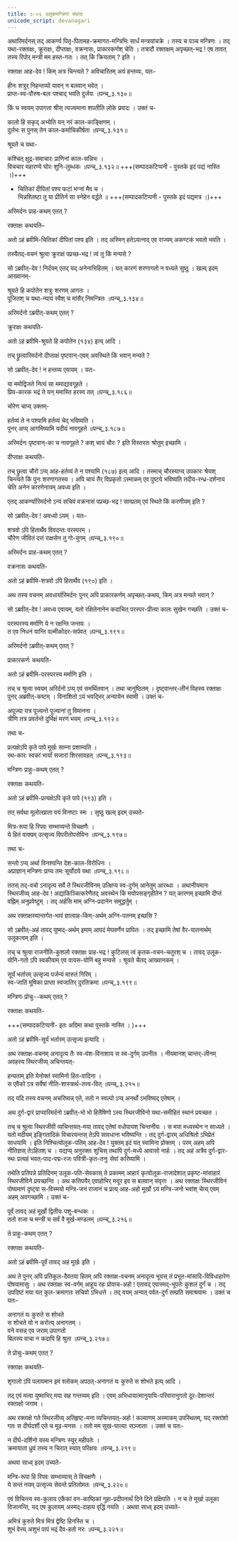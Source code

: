 ```yaml
---
title: ३-०६ उलूकमन्त्रिणां संवादः
unicode_script: devanagari
---
```

अथारिमर्दनस् तद् आकर्ण्य पितृ-पितामह-क्रमागत-मन्त्रिभिः सार्धं मन्त्रयांचक्रे । तस्य च पञ्च मन्त्रिणः । तद् यथा-रक्ताक्षः, क्रूराक्षः, दीप्ताक्षः, वक्रनासः, प्राकारकर्णश् चेति । तत्रादौ रक्ताक्षम् अपृच्छत्-भद्र ! एष तावत् तस्य रिपोर् मन्त्री मम हस्त-गतः । तत् किं क्रियताम् ? इति ।  

रक्ताक्ष आह-देव ! किम् अत्र चिन्त्यते ? अविचारितम् अयं हन्तव्यः, यतः-  

हीनः शत्रुर् निहन्तव्यो यावन् न बलवान् भवेत् ।  
प्राप्त-स्व-पौरुष-बलः पश्चाद् भवति दुर्जयः ॥पन्च्_३.१३०॥  

किं च स्वयम् उपागता श्रीस् त्यज्यमाना शपतीति लोके प्रवादः । उक्तं च-  

कालो हि सकृद् अभ्येति यन् नरं काल-काङ्क्षिणम् ।  
दुर्लभः स पुनस् तेन काल-कर्माचिकीर्षता ॥पन्च्_३.१३१॥  

श्रूयते च यथा-  

कश्चित् क्षुद्र-समाचारः प्राणिनां काल-सन्निभः ।  
विचचार महारण्ये घोरः शुनि-लुब्धकः ॥पन्च्_३.१३२॥   +++(सम्पादकटिप्पनी - पुस्तके इदं पद्यं नास्ति ।)+++  

  - चितिकां दीपितां पश्य फटां भग्नां मैव च ।  
  भिन्नश्लिष्टा तु या प्रीतिर्न सा स्नेहेन वर्द्धते ॥ +++(सम्पादकटिप्पनी - पुस्तके इदं पद्यमत्र ।)+++

अरिमर्दनः प्राह-कथम् एतत् ?


रक्ताक्षः कथयति–

<div class="js_include" url="../../upakathAH/03-05_brAhmaNasarpakathA/"  newLevelForH1="3" includeTitle="true"> </div>

अतो ऽहं ब्रवीमि-चितिकां दीपितां पश्य इति । तद् अस्मिन् हतेऽयत्नाद् एव राज्यम् अकण्टकं भवतो भवति ।  

तस्यैतद्-वचनं श्रुत्वा क्रूराक्षं पप्रच्छ-भद्र ! त्वं तु किं मन्यसे ?  

सो ऽब्रवीत्-देव ! निर्दयम् एतद् यद् अनेनाभिहितम् । यत् कारणं शरणागतो न वध्यते सुष्ठु । खल्व् इदम् आख्यानम्-  

श्रूयते हि कपोतेन शत्रुः शरणम् आगतः ।  
पूजितश् च यथा-न्यायं स्वैश् च मांसैर् निमन्त्रितः ॥पन्च्_३.१३४॥  

अरिमर्दनो ऽब्रवीत्-कथम् एतत् ?  

क्रूराक्षः कथयति-  

<div class="js_include" url="../../upakathAH/03-07_kapOtalubdhakakathA/"  newLevelForH1="3" includeTitle="true"> </div>  

अतो ऽहं ब्रवीमि-श्रूयते हि कपोतेन (१३४) इत्य् आदि ।  

तच् छ्रुत्वारिमर्दनो दीप्ताक्षं पृष्टवान्-एवम् अवस्थिते किं भवान् मन्यते ?  

सो ऽब्रवीत्-देव ! न हन्तव्य एवायम् । यतः-  

या ममोद्विजते नित्यं सा ममाद्यावगूहते ।  
प्रिय-कारक भद्रं ते यन् ममास्ति हरस्व तत् ॥पन्च्_३.१८६॥  

चोरेण चाप्य् उक्तम्-  

हर्तव्यं ते न पश्यामि हर्तव्यं चेद् भविष्यति ।  
पुनर् अप्य् आगमिष्यामि यदीयं नावगूहते ॥पन्च्_३.१८७॥  

अरिमर्दनः पृष्टवान्-का च नावगूहते ? कश् चायं चौरः ? इति विस्तरतः श्रोतुम् इच्छामि ।  

दीप्ताक्षः कथयति-  


<div class="js_include" url="../../upakathAH/03-08_kAmAturavaNikkathA/"  newLevelForH1="3" includeTitle="true"> </div>  

तच् छ्रुत्वा चौरो ऽप्य् आह-हर्तव्यं ते न पश्यामि (१८७) इत्य् आदि । तस्माच् चौरस्याप्य् उपकारः श्रेयश् चिन्त्यते किं पुनः शरणागतस्य । अपि चायं तैर् विप्रकृतो ऽस्माकम् एव पुष्टये भविष्यति तदीय-रन्ध्र-दर्शनाय चेति अनेन कारणेनायम् अवध्य इति ।  

एतद् आकर्ण्यारिमर्दनो ऽन्यं सचिवं वक्रनासं पप्रच्छ-भद्र ! साम्प्रतम् एवं स्थिते किं करणीयम् इति ?  

सो ऽब्रवीत्-देव ! अवध्यो ऽयम् । यतः-  

शत्रवो ऽपि हितार्थैव विवदन्तः परस्परम् ।  
चौरेण जीवितं दत्तं राक्षसेन तु गो-युगम् ॥पन्च्_३.१९०॥  

अरिमर्दनः प्राह-कथम् एतत् ?  

वक्रनासः कथयति-  


<div class="js_include" url="../../upakathAH/03-09_drONAkhyabrAhmaNakathA/"  newLevelForH1="3" includeTitle="true"> </div>

अतो ऽहं ब्रवीमि-शत्रवो ऽपि हितार्थैव (१९०) इति ।  

अथ तस्य वचनम् अवधार्यारिमर्दनः पुनर् अपि प्राकारकर्णम् अपृच्छत्-कथय, किम् अत्र मन्यते भवान् ?  

सो ऽब्रवीत्-देव ! अवध्य एवायम्, यतो रक्षितेनानेन कदाचित् परस्पर-प्रीत्या कालः सुखेन गच्छति । उक्तं च-  

परस्परस्य मर्माणि ये न रक्षन्ति जन्तवः ।  
त एव निधनं यान्ति वल्मीकोदर-सर्पवत् ॥पन्च्_३.१९१॥  

अरिमर्दनो ऽब्रवीत्-कथम् एतत् ?  

प्राकारकर्णः कथयति-  

<div class="js_include" url="../../upakathAH/03-10_valmIkOdaragatasarpakathA/"  newLevelForH1="3" includeTitle="true"> </div>

अतो ऽहं ब्रवीमि-परस्परस्य मर्माणि इति ।  

तच् च श्रुत्वा स्वयम् अरिर्दनो ऽप्य् एवं समर्थितवान् । तथा चानुष्ठितम् । दृष्ट्वान्तर्-लीनं विहस्य रक्ताक्षः पुनर् अब्रवीत्-कष्टम् । विनाशितो ऽयं भवद्भिर् अन्यायेन स्वामी । उक्तं च-  

अपूज्या यत्र पूज्यन्ते पूज्यानां तु विमानना ।  
त्रीणि तत्र प्रवर्तन्ते दुर्भिक्षं मरणं भयम् ॥पन्च्_३.१९२॥  

तथा च-  

प्रत्यक्षेऽपि कृते पापे मूर्खः साम्ना प्रशाम्यति ।  
रथ-कारः स्वकां भार्यां सजारां शिरसावहत् ॥पन्च्_३.१९३॥  

मन्त्रिणः प्राहुः-कथम् एतत् ?  

रक्ताक्षः कथयति-  

<div class="js_include" url="../../upakathAH/03-11_vIravararathakAratatpatnIkathA/"  newLevelForH1="3" includeTitle="true"> </div>

अतो ऽहं ब्रवीमि-प्रत्यक्षेऽपि कृते पापे (१९३) इति ।

तत् सर्वथा मूलोत्खाता वयं विनष्टाः स्मः । सुष्ठु खल्व् इदम् उच्यते-  

मित्र-रूपा हि रिपवः सम्भाव्यन्ते विचक्षणैः ।  
ये हितं वाक्यम् उत्सृज्य विपरीतोपसेविनः ॥पन्च्_३.१९७॥  

तथा च-  

सन्तो ऽप्य् अर्था विनश्यन्ति देश-काल-विरोधिनः ।  
अप्राज्ञान् मन्त्रिणः प्राप्य तमः सूर्योदये यथा ॥पन्च्_३.१९८॥  

ततस् तद्-वचो ऽनादृत्य सर्वे ते स्थिरजीविनम् उत्क्षिप्य स्व-दुर्गम् आनेतुम् आरब्धाः । अथानीयमानः स्थिरजीव्य् आह-देव ! अद्याकिञ्चित्करेणैतद् अवस्थेन किं मयोपसङ्गृहीतेन ? यत् कारणम् इच्छामि दीप्तं वह्निम् अनुप्रवेष्टुम् । तद् अर्हसि माम् अग्नि-प्रदानेन समुद्धर्तुम् ।  

अथ रक्ताक्षस्यान्तर्गत-भावं ज्ञात्वाह-किम्-अर्थम् अग्नि-पतनम् इच्छसि ?  

सो ऽब्रवीत्-अहं तावद् युष्मद्-अर्थम् इमाम् आपदं मेघवर्णेन प्रापितः । तद् इच्छामि तेषां वैर-यातनार्थम् उलूकत्वम् इति ।  

तच् च श्रुत्वा राजनीति-कुशलो रक्ताक्षः प्राह-भद्र ! कुटिलस् त्वं कृतक-वचन-चतुरश् च । तावद् उलूक-योनि-गतो ऽपि स्वकीयाम् एव वायस-योनिं बहु मन्यसे । श्रूयते चैतद् आख्यानकम् ।  

सूर्यं भर्तारम् उत्सृज्य पर्जन्यं मारुतं गिरिम् ।  
स्व-जातिं मूषिका प्राप्ता स्वजातिर् दुरतिक्रमा ॥पन्च्_३.१९९॥  

मन्त्रिणः प्रोचुः--कथम् एतत् ?  

रक्ताक्षः कथयति-  


+++(सम्पादकटिप्पनी- इतः अग्रिमा कथा पुस्तके नास्ति । )+++  
<div class="js_include" url="../../upakathAH/03-12_shAlankAyanarakShitamUShikakathA/"  newLevelForH1="3" includeTitle="true"> </div>


<div class="js_include" url="../../upakathAH/03-12a_mUShikakathA/"  newLevelForH1="3" includeTitle="true"> </div>

अतो ऽहं ब्रवीमि-सूर्यं भर्तारम् उत्सृज्य इत्यादि ।  

अथ रक्ताक्ष-वचनम् अनादृत्य तैः स्व-वंश-विनाशाय स स्व-दुर्गम् उपनीतः । नीयमानश् चान्तर्-लीनम् अवहस्य स्थिरजीव्य् अचिन्तयत्-  

हन्यताम् इति येनोक्तं स्वामिनो हित-वादिना ।  
स एवैको ऽत्र सर्वेषां नीति-शास्त्रार्थ-तत्त्व-वित् ॥पन्च्_३.२१५॥  

तद् यदि तस्य वचनम् अचरिष्यन्न् एते, ततो न स्वल्पो ऽप्य् अनर्थो ऽभविष्यद् एतेषाम् ।  

अथ दुर्ग-द्वारं प्राप्यारिमर्दनो ऽब्रवीत्-भो भो हितैषिणो ऽस्य स्थिरजीविनो यथा-समीहितं स्थानं प्रयच्छत ।  

तच् च श्रुत्वा स्थिरजीवी व्यचिन्तयत्-मया तावद् एतेषां वधोपायश् चिन्तनीयः । स मया मध्यस्थेन न साध्यते । यतो मदीयम् इङ्गितादिकं विचारयन्तस् तेऽपि सावधाना भविष्यन्ति । तद् दुर्ग-द्वारम् अधिश्रितो ऽभिप्रेतं साधयामि । इति निश्चित्योलूक-पतिम् आह-देव ! युक्तम् इदं यत् स्वामिना प्रोक्तम् । परम् अहम् अपि नीतिज्ञस् तेऽहितश् च । यद्यप्य् अनुरक्तः शुचिस् तथापि दुर्ग-मध्ये आवासो नार्हः । तद् अहं अत्रैव दुर्ग-द्वार-स्थः प्रत्यहं भवत्-पाद-पद्म-रजः पवित्री-कृत-तनुः सेवां करिष्यामि ।  

तथेति प्रतिपन्ने प्रतिदिनम् उलूक-पति-सेवकास् ते प्रकामम् आहारं कृत्वोलूक-राजादेशात् प्रकृष्ट-मांसाहारं स्थिरजीविने प्रयच्छन्ति । अथ कतिपयैर् एवाहोभिर् मयूर इव स बलवान् संवृत्तः । अथ रक्ताक्षः स्थिरजीविनं पोष्यमाणं दृष्ट्वा स-विस्मयो मन्त्रि-जनं राजानं च प्रत्य् आह-अहो मूर्खो ऽयं मन्त्रि-जनो भवांश् चेत्य् एवम् अहम् अवगच्छामि । उक्तं च-  

पूर्वं तावद् अहं मूर्खो द्वितीयः पशु-बन्धकः ।  
ततो राजा च मन्त्री च सर्वं वै मूर्ख-मण्डलम् ॥पन्च्_३.२१६॥  

ते प्राहुः-कथम् एतत् ?  

रक्ताक्षः कथयति-  


<div class="js_include" url="../../upakathAH/03-13a_swarNaShThIvIsindhukapakShIkathA/"  newLevelForH1="3" includeTitle="true"> </div>

अतो ऽहं ब्रवीमि-पूर्वं तावद् अहं मूर्खः इति ।  

अथ ते पुनर् अपि प्रतिकूल-दैवतया हितम् अपि रक्ताक्ष-वचनम् अनादृत्य भूयस् तं प्रभूत-मांसादि-विविधाहारेण पोषयामासुः । अथ रक्ताक्षः स्व-वर्गम् आहूय रहः प्रोवाच-अहो ! एतावद् एवास्मद्-भूपतेः कुशलं दुर्गं च । तद् उपदिष्टं मया यत् कुल-क्रमागतः सचिवो ऽभिधत्ते । तद् वयम् अन्यत् पर्वत-दुर्गं सम्प्रति समाश्रयामः । उक्तं च यतः-  

अनागतं यः कुरुते स शोभते  
स शोचते यो न करोत्य् अनागतम् ।  
वने वसन्न् एव जराम् उपागतो  
बिलस्य वाचा न कदापि हि श्रुता ॥पन्च्_३.२१७॥  

ते प्रोचुः-कथम् एतत् ?  

रक्ताक्षः कथयति-  

<div class="js_include" url="../../upakathAH/03-14_kharanakharasimhakathA/"  newLevelForH1="3" includeTitle="true"> </div>

शृगालो ऽपि पलायमान इमं श्लोकम् अपठत्-अनागतं यः कुरुते स शोभते इत्य् आदि ।  

तद् एवं मत्वा युष्माभिर् मया सह गन्तव्यम् इति । एवम् अभिधायात्मानुयायि-परिवारानुगतो दूर-देशान्तरं रक्ताक्षो जगाम ।  

अथ रक्ताक्षे गते स्थिरजीव्य् अतिहृष्ट-मना व्यचिन्तयत्-अहो ! कल्याणम् अस्माकम् उपस्थितम्, यद् रक्तांशो गतः स दीर्घदर्शी एते च मूढ-मनसः । ततो मम सुख-घात्याः सञ्जाताः । उक्तं च यतः-  

न दीर्घ-दर्शिनो यस्य मन्त्रिणः स्युर् महीपतेः ।  
क्रमायाता ध्रुवं तस्य न चिरात् स्यात् परिक्षयः ॥पन्च्_३.२१९॥  

अथवा साध्व् इदम् उच्यते-  

मन्त्रि-रूपा हि रिपवः सम्भाव्यास् ते विचक्षणैः ।  
ये सन्तं नयम् उत्सृज्य सेवन्ते प्रतिलोमतः ॥पन्च्_३.२२०॥  

एवं विचिन्त्य स्व-कुलाय एकैकां वन-काष्ठिकां गुहा-प्रदीपनार्थं दिने दिने प्रक्षिपति । न च ते मूर्खा उलूका विजानन्ति, यद् एष कुलायम् अस्मद्-दाहाय वृद्धिं नयति । अथवा साध्व् इदम् उच्यते-  

अमित्रं कुरुते मित्रं मित्रं द्वेष्टि हिनस्ति च ।  
शुभं वेत्त्य् अशुभं पापं भद्रं दैव-हतो नरः ॥पन्च्_३.२२१॥  
